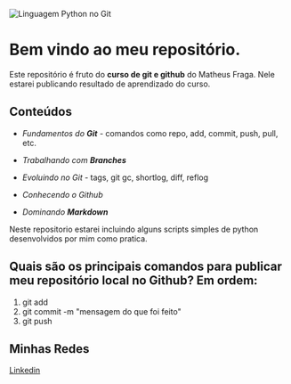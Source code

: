 ![Linguagem Python no Git](https://www.hok.com.pk/wp-content/uploads/2020/02/Python-Language-990x500.png)

# Bem vindo ao meu repositório.

Este repositório é fruto do **curso de git e github** do Matheus Fraga. Nele estarei publicando resultado de aprendizado do curso.

## Conteúdos
* _Fundamentos do **Git**_ - comandos como repo, add, commit, push, pull, etc.

* _Trabalhando com **Branches**_

* _Evoluindo no Git_ - tags, git gc, shortlog, diff, reflog

* _Conhecendo o Github_

* _Dominando **Markdown**_

Neste repositorio estarei incluindo alguns scripts simples de python desenvolvidos por mim como pratica.

## Quais são os principais comandos para publicar meu repositório local no Github? Em ordem:

1. git add
2. git commit -m "mensagem do que foi feito"
3. git push

## Minhas Redes
[Linkedin](https://www.linkedin.com/in/renan-de-moraes-data-analyst-data-engineer/)